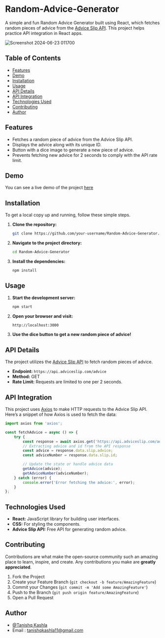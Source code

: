 # Random-Advice-Generator

A simple and fun Random Advice Generator built using React, which fetches random pieces of advice from the [Advice Slip API](https://api.adviceslip.com/advice). This project helps practice API integration in React apps. 

![Screenshot 2024-06-23 011700](https://github.com/TanishqKashla/Random-Advice-Generator/assets/143280732/83d7338f-ba0f-4317-a7d8-59727fce4d12)


## Table of Contents
- [Features](#features)
- [Demo](#demo)
- [Installation](#installation)
- [Usage](#usage)
- [API Details](#api-details)
- [API Integration](#api-integration)
- [Technologies Used](#technologies-used)
- [Contributing](#contributing)
- [Author](#author)

## Features
- Fetches a random piece of advice from the Advice Slip API.
- Displays the advice along with its unique ID.
- Button with a dice image to generate a new piece of advice.
- Prevents fetching new advice for 2 seconds to comply with the API rate limit.

## Demo
You can see a live demo of the project [here](https://tanishqkashla.github.io/Random-Advice-Generator/)

## Installation

To get a local copy up and running, follow these simple steps.

1. **Clone the repository:**
    ```bash
    git clone https://github.com/your-username/Random-Advice-Generator.git
    ```
2. **Navigate to the project directory:**
    ```bash
    cd Random-Advice-Generator
    ```
3. **Install the dependencies:**
    ```bash
    npm install
    ```

## Usage

1. **Start the development server:**
    ```bash
    npm start
    ```

2. **Open your browser and visit:**
    ```bash
    http://localhost:3000
    ```

3. **Use the dice button to get a new random piece of advice!**


## API Details

The project utilizes the [Advice Slip API](https://api.adviceslip.com/advice) to fetch random pieces of advice. 

- **Endpoint:** `https://api.adviceslip.com/advice`
- **Method:** GET
- **Rate Limit:** Requests are limited to one per 2 seconds.


## API Integration

This project uses [Axios](https://axios-http.com/) to make HTTP requests to the Advice Slip API. Here’s a snippet of how Axios is used to fetch the data:

```javascript
import axios from 'axios';

const fetchAdvice = async () => {
    try {
        const response = await axios.get('https://api.adviceslip.com/advice');
        // Extracting advice and id from the API response
        const advice = response.data.slip.advice;
        const adviceNumber = response.data.slip.id;

        // Update the state or handle advice data
        getAdvice(advice);
        getAdviceNumber(adviceNumber);
    } catch (error) {
        console.error('Error fetching the advice:', error);
    }
};
```


## Technologies Used

- **React:** JavaScript library for building user interfaces.
- **CSS:** For styling the components.
- **Advice Slip API:** Free API for generating random advice.

## Contributing

Contributions are what make the open-source community such an amazing place to learn, inspire, and create. Any contributions you make are **greatly appreciated**.

1. Fork the Project
2. Create your Feature Branch (`git checkout -b feature/AmazingFeature`)
3. Commit your Changes (`git commit -m 'Add some AmazingFeature'`)
4. Push to the Branch (`git push origin feature/AmazingFeature`)
5. Open a Pull Request

## Author

- [@Tanishq Kashla](https://github.com/TanishqKashla)
- Email : tanishqkashla11@gmail.com

